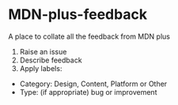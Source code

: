 # MDN-plus-feedback
A place to collate all the feedback from MDN plus

1. Raise an issue
2. Describe feedback
3. Apply labels:
  - Category: Design, Content, Platform or Other
  - Type: (if appropriate) bug or improvement
